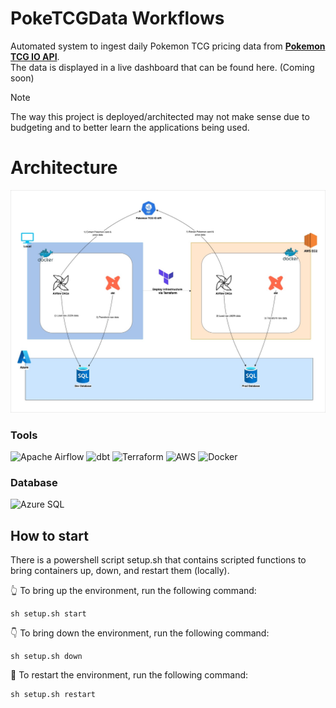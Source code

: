 # PokeTCGData Workflows
Automated system to ingest daily Pokemon TCG pricing data from **[Pokemon TCG IO API](https://docs.pokemontcg.io/)**.
<br/>The data is displayed in a live dashboard that can be found here. (Coming soon)

> [!NOTE]
> The way this project is deployed/architected may not make sense due to budgeting and to better learn the applications being used.

# Architecture
![Architecture Diagram](/assets/images/poketcgworkflows_highlevel_diagram_3.jpg)

### Tools
![Apache Airflow](https://img.shields.io/badge/Apache%20Airflow-017CEE?style=for-the-badge&logo=Apache%20Airflow&logoColor=white) ![dbt](https://img.shields.io/badge/dbt-FF694B?style=for-the-badge&logo=dbt&logoColor=white) ![Terraform](https://img.shields.io/badge/Terraform-7B42BC?style=for-the-badge&logo=terraform&logoColor=white) ![AWS](https://img.shields.io/badge/Amazon_AWS-FF9900?style=for-the-badge&logo=amazonaws&logoColor=white) ![Docker](https://img.shields.io/badge/Docker-2CA5E0?style=for-the-badge&logo=docker&logoColor=white)

### Database
![Azure SQL](https://img.shields.io/badge/azure%20sql-0089D6?style=for-the-badge&logo=microsoft-azure&logoColor=white)

## How to start
There is a powershell script setup.sh that contains scripted functions to bring containers up, down, and restart them (locally).

👆 To bring up the environment, run the following command:
```
sh setup.sh start
```

👇 To bring down the environment, run the following command:
```
sh setup.sh down
```

🔄 To restart the environment, run the following command:
```
sh setup.sh restart
```
